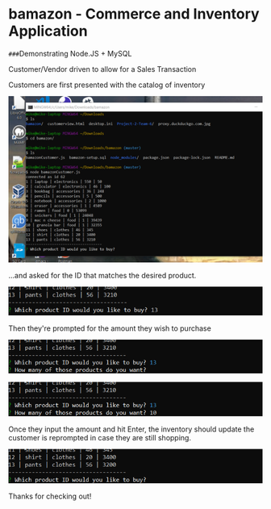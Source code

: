 # bamazon - Commerce and Inventory Application
`###`Demonstrating Node.JS + MySQL

Customer/Vendor driven to allow for a Sales Transaction

Customers are first presented with the catalog of inventory 

![Screenshot1](/imgs/CropperCapture[1].png)

...and asked for the ID that matches the desired product.

![Screenshot2](/imgs/CropperCapture[2].png)

Then they're prompted for the amount they wish to purchase

![Screenshot3](/imgs/CropperCapture[3].png)

![Screenshot4](/imgs/CropperCapture[4].png)

Once they input the amount and hit Enter, the inventory should update the customer is reprompted in case they are still shopping.

![Screenshot5](/imgs/CropperCapture[5].png)

Thanks for checking out!
